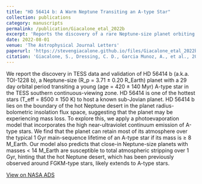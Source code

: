 ```yaml
---
title: "HD 56414 b: A Warm Neptune Transiting an A-type Star"
collection: publications
category: manuscripts
permalink: /publication/Giacalone_etal_2022b
excerpt: 'Reports the discovery of a rare Neptune-size planet orbiting an A-type star.'
date: 2022-08-01
venue: 'The Astrophysical Journal Letters'
paperurl: 'https://stevengiacalone.github.io/files/Giacalone_etal_2022b.pdf'
citation: 'Giacalone, S., Dressing, C. D., Garcia Munoz, A., et al., 2019, The Astrophysical Journal Letters, 935, L10'
---
```


We report the discovery in TESS data and validation of HD 56414 b (a.k.a. TOI-1228 b), a Neptune-size (R_p = 3.71 ± 0.20 R_Earth) planet with a 29 day orbital period transiting a young (age = 420 ± 140 Myr) A-type star in the TESS southern continuous-viewing zone. HD 56414 is one of the hottest stars (T_eff = 8500 ± 150 K) to host a known sub-Jovian planet. HD 56414 b lies on the boundary of the hot Neptune desert in the planet radius-bolometric insolation flux space, suggesting that the planet may be experiencing mass loss. To explore this, we apply a photoevaporation model that incorporates the high near-ultraviolet continuum emission of A-type stars. We find that the planet can retain most of its atmosphere over the typical 1 Gyr main-sequence lifetime of an A-type star if its mass is ≥ 8 M_Earth. Our model also predicts that close-in Neptune-size planets with masses < 14 M_Earth are susceptible to total atmospheric stripping over 1 Gyr, hinting that the hot Neptune desert, which has been previously observed around FGKM-type stars, likely extends to A-type stars.

[View on NASA ADS](https://ui.adsabs.harvard.edu/abs/2022ApJ...935L..10G/abstract)
